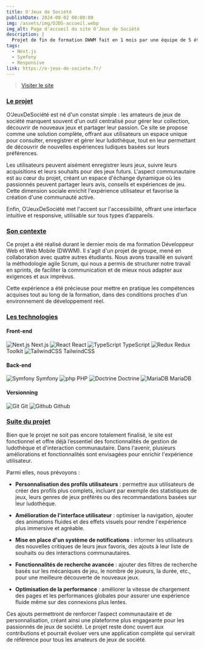```yaml
---
title: O'Jeux de Société
publishDate: 2024-08-02 00:00:00
img: /assets/img/OJDS-accueil.webp
img_alt: Page d'accueil du site O'Jeux de Société
description: |
  Projet de fin de formation DWWM fait en 1 mois par une équipe de 5 étudiants
tags:
  - Next.js
  - Symfony
  - Responsive
link: https://o-jeux-de-societe.fr/
---
```





> <a href="https://o-jeux-de-societe.fr/" target=_blank>Visiter le site</a>

### <ins>Le projet</ins>

O'JeuxDeSociété est né d'un constat simple : les amateurs de jeux de société manquent souvent d'un outil centralisé pour gérer leur collection, découvrir de nouveaux jeux et partager leur passion. Ce site se propose comme une solution complète, offrant aux utilisateurs un espace unique pour consulter, enregistrer et gérer leur ludothèque, tout en leur permettant de découvrir de nouvelles expériences ludiques basées sur leurs préférences.

Les utilisateurs peuvent aisément enregistrer leurs jeux, suivre leurs acquisitions et leurs souhaits pour des jeux futurs. L'aspect communautaire est au cœur du projet, créant un espace d'échange dynamique où les passionnés peuvent partager leurs avis, conseils et expériences de jeu. Cette dimension sociale enrichit l'expérience utilisateur et favorise la création d'une communauté active.

Enfin, O'JeuxDeSociété met l'accent sur l'accessibilité, offrant une interface intuitive et responsive, utilisable sur tous types d’appareils.

### <ins>Son contexte</ins>

Ce projet a été réalisé durant le dernier mois de ma formation Développeur Web et Web Mobile (DWWM). Il s'agit d'un projet de groupe, mené en collaboration avec quatre autres étudiants. Nous avons travaillé en suivant la méthodologie agile Scrum, qui nous a permis de structurer notre travail en sprints, de faciliter la communication et de mieux nous adapter aux exigences et aux imprévus.

Cette expérience a été précieuse pour mettre en pratique les compétences acquises tout au long de la formation, dans des conditions proches d'un environnement de développement réel.

### <ins>Les technologies</ins>

#### Front-end

![Next.js](/svg/nextjs_icon_dark.svg) Next.js
![React](/svg/react.svg) React
![TypeScript](/svg/typescript.svg) TypeScript
![Redux](/svg/redux.svg) Redux Toolkit
![TailwindCSS](/svg/tailwindcss.svg) TailwindCSS

#### Back-end

![Symfony](/svg/symfony.svg) Symfony
![php](/svg/php.svg) PHP
![Doctrine](/svg/doctrine.svg) Doctrine
![MariaDB](/svg/mariadb.svg) MariaDB

#### Versionning

![Git](/svg/git.svg) Git
![Github](/svg/github.svg) Github

### <ins>Suite du projet</ins>

Bien que le projet ne soit pas encore totalement finalisé, le site est fonctionnel et offre déjà l’essentiel des fonctionnalités de gestion de ludothèque et d'interaction communautaire. Dans l'avenir, plusieurs améliorations et fonctionnalités sont envisagées pour enrichir l'expérience utilisateur. 

Parmi elles, nous prévoyons :

- __Personnalisation des profils utilisateurs__  : permettre aux utilisateurs de créer des profils plus complets, incluant par exemple des statistiques de jeux, leurs genres de jeux préférés ou des recommandations basées sur leur ludothèque.

- __Amélioration de l'interface utilisateur__ : optimiser la navigation, ajouter des animations fluides et des effets visuels pour rendre l'expérience plus immersive et agréable.
  
- __Mise en place d'un système de notifications__ : informer les utilisateurs des nouvelles critiques de leurs jeux favoris, des ajouts à leur liste de souhaits ou des interactions communautaires.

- __Fonctionnalités de recherche avancée__ : ajouter des filtres de recherche basés sur les mécaniques de jeu, le nombre de joueurs, la durée, etc., pour une meilleure découverte de nouveaux jeux.

- __Optimisation de la performance__ : améliorer la vitesse de chargement des pages et les performances globales pour assurer une expérience fluide même sur des connexions plus lentes.

Ces ajouts permettront de renforcer l’aspect communautaire et de personnalisation, créant ainsi une plateforme plus engageante pour les passionnés de jeux de société. Le projet reste donc ouvert aux contributions et pourrait évoluer vers une application complète qui servirait de référence pour tous les amateurs de jeux de société.
